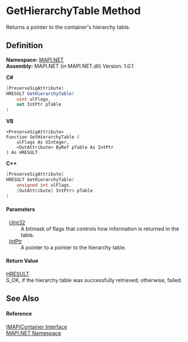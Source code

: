 # GetHierarchyTable Method


Returns a pointer to the container's hierarchy table.



## Definition
**Namespace:** <a href="N_MAPI_NET.md">MAPI.NET</a>  
**Assembly:** MAPI.NET (in MAPI.NET.dll) Version: 1.0.1

**C#**
``` C#
[PreserveSigAttribute]
HRESULT GetHierarchyTable(
	uint ulFlags,
	out IntPtr pTable
)
```
**VB**
``` VB
<PreserveSigAttribute>
Function GetHierarchyTable ( 
	ulFlags As UInteger,
	<OutAttribute> ByRef pTable As IntPtr
) As HRESULT
```
**C++**
``` C++
[PreserveSigAttribute]
HRESULT GetHierarchyTable(
	unsigned int ulFlags, 
	[OutAttribute] IntPtr% pTable
)
```



#### Parameters
<dl><dt>  <a href="https://learn.microsoft.com/dotnet/api/system.uint32" target="_blank" rel="noopener noreferrer">UInt32</a></dt><dd>A bitmask of flags that controls how information is returned in the table.</dd><dt>  <a href="https://learn.microsoft.com/dotnet/api/system.intptr" target="_blank" rel="noopener noreferrer">IntPtr</a></dt><dd>A pointer to a pointer to the hierarchy table.</dd></dl>

#### Return Value
<a href="T_MAPI_NET_HRESULT.md">HRESULT</a>  
S_OK, if the hierarchy table was successfully retrieved; otherwise, failed.

## See Also


#### Reference
<a href="T_MAPI_NET_IMAPIContainer.md">IMAPIContainer Interface</a>  
<a href="N_MAPI_NET.md">MAPI.NET Namespace</a>  
